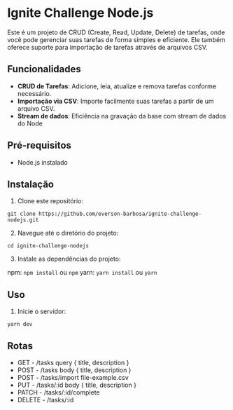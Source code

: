 # Ignite Challenge Node.js

Este é um projeto de CRUD (Create, Read, Update, Delete) de tarefas, onde você pode gerenciar suas tarefas de forma simples e eficiente. Ele também oferece suporte para importação de tarefas através de arquivos CSV.

## Funcionalidades

- **CRUD de Tarefas**: Adicione, leia, atualize e remova tarefas conforme necessário.
- **Importação via CSV**: Importe facilmente suas tarefas a partir de um arquivo CSV.
- **Stream de dados**: Eficiência na gravação da base com stream de dados do Node

## Pré-requisitos

- Node.js instalado

## Instalação

1. Clone este repositório:

`git clone https://github.com/everson-barbosa/ignite-challenge-nodejs.git`

2. Navegue até o diretório do projeto:

`cd ignite-challenge-nodejs`

3. Instale as dependências do projeto:

npm: `npm install` ou `npm`
yarn: `yarn install` ou `yarn`

## Uso

1. Inicie o servidor:

`yarn dev` 

## Rotas

- GET    - /tasks                query { title, description }
- POST   - /tasks                body  { title, description }
- POST   - /tasks/import         file-example.csv
- PUT    - /tasks/:id            body  { title, description }
- PATCH  - /tasks/:id/complete   
- DELETE - /tasks/:id 
